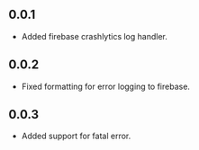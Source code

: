 ## 0.0.1

* Added firebase crashlytics log handler.

## 0.0.2

* Fixed formatting for error logging to firebase.

## 0.0.3

* Added support for fatal error.
